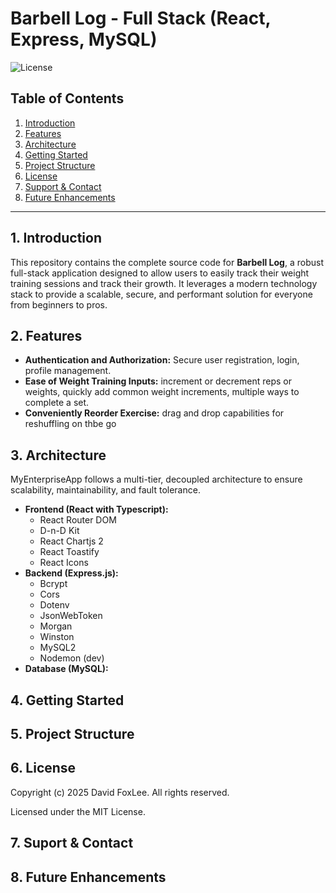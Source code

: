 # Barbell Log - Full Stack (React, Express, MySQL)

![License](https://img.shields.io/badge/license-MIT-blue)

## Table of Contents

1. [Introduction](#1-introduction)
2. [Features](#2-features)
3. [Architecture](#3-architecture)
4. [Getting Started](#4-getting-started)
5. [Project Structure](#5-project-structure)
6. [License](#6-license)
7. [Support & Contact](#7-support--contact)
8. [Future Enhancements](#8-future-enhancements)

---

## 1. Introduction

This repository contains the complete source code for **Barbell Log**, a robust full-stack application designed to allow users to easily track their weight training sessions and track their growth. It leverages a modern technology stack to provide a scalable, secure, and performant solution for everyone from beginners to pros.

## 2. Features

-  **Authentication and Authorization:** Secure user registration, login, profile management.
-  **Ease of Weight Training Inputs:** increment or decrement reps or weights, quickly add common weight increments, multiple ways to complete a set.
-  **Conveniently Reorder Exercise:** drag and drop capabilities for reshuffling on thbe go

## 3. Architecture

MyEnterpriseApp follows a multi-tier, decoupled architecture to ensure scalability, maintainability, and fault tolerance.

-  **Frontend (React with Typescript):**
   -  React Router DOM
   -  D-n-D Kit
   -  React Chartjs 2
   -  React Toastify
   -  React Icons
-  **Backend (Express.js):**
   -  Bcrypt
   -  Cors
   -  Dotenv
   -  JsonWebToken
   -  Morgan
   -  Winston
   -  MySQL2
   -  Nodemon (dev)
-  **Database (MySQL):**

## 4. Getting Started

## 5. Project Structure

## 6. License

Copyright (c) 2025 David FoxLee. All rights reserved.

Licensed under the MIT License.

## 7. Suport & Contact

## 8. Future Enhancements
